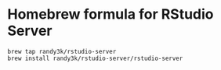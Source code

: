 # Homebrew formula for RStudio Server

<!-- [![Build Status](https://travis-ci.org/randy3k/homebrew-rstudio-server.svg?branch=master)](https://travis-ci.org/randy3k/homebrew-rstudio-server) -->

```
brew tap randy3k/rstudio-server
brew install randy3k/rstudio-server/rstudio-server
```
